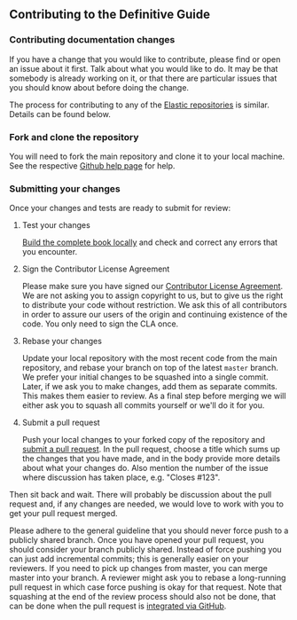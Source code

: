 ## Contributing to the Definitive Guide

### Contributing documentation changes

If you have a change that you would like to contribute, please find or open an
issue about it first. Talk about what you would like to do. It may be that 
somebody is already working on it, or that there are particular issues that 
you should know about before doing the change.

The process for contributing to any of the [Elastic repositories](https://github.com/elastic/) 
is similar. Details can be found below.

### Fork and clone the repository

You will need to fork the main repository and clone it to your local machine.
See the respective [Github help page](https://help.github.com/articles/fork-a-repo)
for help.

### Submitting your changes

Once your changes and tests are ready to submit for review:

1. Test your changes

    [Build the complete book locally](https://github.com/elastic/elasticsearch-definitive-guide) 
    and check and correct any errors that you encounter.

2. Sign the Contributor License Agreement

    Please make sure you have signed our [Contributor License Agreement](https://www.elastic.co/contributor-agreement/). 
    We are not asking you to assign copyright to us, but to give us the right 
    to distribute your code without restriction. We ask this of all 
    contributors in order to assure our users of the origin and continuing 
    existence of the code. You only need to sign the CLA once.

3. Rebase your changes

    Update your local repository with the most recent code from the main 
    repository, and rebase your branch on top of the latest `master` branch. 
    We prefer your initial changes to be squashed into a single commit. Later, 
    if we ask you to make changes, add them as separate commits.  This makes 
    them easier to review.  As a final step before merging we will either ask 
    you to squash all commits yourself or we'll do it for you.


4. Submit a pull request

    Push your local changes to your forked copy of the repository and 
    [submit a pull request](https://help.github.com/articles/using-pull-requests). 
    In the pull request, choose a title which sums up the changes that you 
    have made, and in the body provide more details about what your changes do.
    Also mention the number of the issue where discussion has taken place, 
    e.g. "Closes #123".

Then sit back and wait. There will probably be discussion about the pull 
request and, if any changes are needed, we would love to work with you to get 
your pull request merged.

Please adhere to the general guideline that you should never force push
to a publicly shared branch. Once you have opened your pull request, you
should consider your branch publicly shared. Instead of force pushing
you can just add incremental commits; this is generally easier on your
reviewers. If you need to pick up changes from master, you can merge
master into your branch. A reviewer might ask you to rebase a
long-running pull request in which case force pushing is okay for that
request. Note that squashing at the end of the review process should
also not be done, that can be done when the pull request is [integrated
via GitHub](https://github.com/blog/2141-squash-your-commits).
